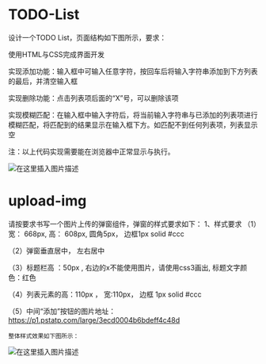 # TODO-List
设计一个TODO List，页面结构如下图所示，要求：

使用HTML与CSS完成界面开发

实现添加功能：输入框中可输入任意字符，按回车后将输入字符串添加到下方列表的最后，并清空输入框

实现删除功能：点击列表项后面的“X”号，可以删除该项

实现模糊匹配：在输入框中输入字符后，将当前输入字符串与已添加的列表项进行模糊匹配，将匹配到的结果显示在输入框下方。如匹配不到任何列表项，列表显示空

注：以上代码实现需要能在浏览器中正常显示与执行。

![在这里插入图片描述](https://img-blog.csdnimg.cn/20200501161504176.jpg?x-oss-process=image/watermark,type_ZmFuZ3poZW5naGVpdGk,shadow_10,text_aHR0cHM6Ly9ibG9nLmNzZG4ubmV0L3FxXzM3MTYxNzQx,size_16,color_FFFFFF,t_70)

# upload-img
请按要求书写一个图片上传的弹窗组件，弹窗的样式要求如下：
1、样式要求
（1）宽： 668px,  高： 608px, 圆角5px， 边框1px solid #ccc

（2）弹窗垂直居中， 左右居中

（3）标题栏高 ：50px ,   右边的x不能使用图片，请使用css3画出, 标题文字颜色：红色

（4）列表元素的高：110px ， 宽:110px， 边框 1px solid #ccc

（5）中间“添加”按钮的图片地址：https://p1.pstatp.com/large/3ecd0004b6bdeff4c48d

    整体样式效果如下图所示：

![在这里插入图片描述](https://img-blog.csdnimg.cn/20200501214609413.jpg?x-oss-process=image/watermark,type_ZmFuZ3poZW5naGVpdGk,shadow_10,text_aHR0cHM6Ly9ibG9nLmNzZG4ubmV0L3FxXzM3MTYxNzQx,size_16,color_FFFFFF,t_70)
